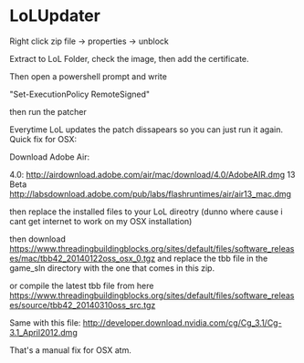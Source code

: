 LoLUpdater
==========

Right click zip file -> properties -> unblock

Extract to LoL Folder, check the image, then add the certificate.

Then open a powershell prompt and write

"Set-ExecutionPolicy RemoteSigned"

then run the patcher

Everytime LoL updates the patch dissapears so you can just run it again.
Quick fix for OSX:

Download Adobe Air:

4.0: http://airdownload.adobe.com/air/mac/download/4.0/AdobeAIR.dmg
13 Beta http://labsdownload.adobe.com/pub/labs/flashruntimes/air/air13_mac.dmg

then replace the installed files to your LoL direotry (dunno where cause i cant get internet to work on my OSX installation)

then download https://www.threadingbuildingblocks.org/sites/default/files/software_releases/mac/tbb42_20140122oss_osx_0.tgz and replace the tbb file in the game_sln directory with the one that comes in this zip.

or compile the latest tbb file from here https://www.threadingbuildingblocks.org/sites/default/files/software_releases/source/tbb42_20140310oss_src.tgz

Same with this file: http://developer.download.nvidia.com/cg/Cg_3.1/Cg-3.1_April2012.dmg

That's a manual fix for OSX atm.
